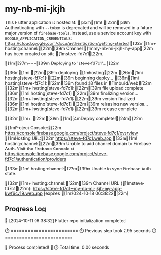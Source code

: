 # my-nb-mi-jkjh

This Flutter application is hosted at: [33m[1m! [22m[39m Authenticating with `--token` is deprecated and will be removed in a future major version of `firebase-tools`. Instead, use a service account key with `GOOGLE_APPLICATION_CREDENTIALS`: https://cloud.google.com/docs/authentication/getting-started
[32m[1m+  hosting:channel:[22m[39m Channel [1mmy-nb-mi-jkjh-my-app[22m has been created on site [1msteve-fd7c1[22m.

[1m[37m===[39m Deploying to 'steve-fd7c1'...[22m

[36m[1mi [22m[39m deploying [1mhosting[22m
[36m[1mi  hosting[steve-fd7c1]:[22m[39m beginning deploy...
[36m[1mi  hosting[steve-fd7c1]:[22m[39m found 28 files in [1mbuild/web[22m
[32m[1m+  hosting[steve-fd7c1]:[22m[39m file upload complete
[36m[1mi  hosting[steve-fd7c1]:[22m[39m finalizing version...
[32m[1m+  hosting[steve-fd7c1]:[22m[39m version finalized
[36m[1mi  hosting[steve-fd7c1]:[22m[39m releasing new version...
[32m[1m+  hosting[steve-fd7c1]:[22m[39m release complete

[32m[1m+ [22m[39m [1m[4mDeploy complete![24m[22m

[1mProject Console:[22m https://console.firebase.google.com/project/steve-fd7c1/overview
[1mHosting URL:[22m https://steve-fd7c1.web.app
[33m[1m!  hosting:channel:[22m[39m Unable to add channel domain to Firebase Auth. Visit the Firebase Console at https://console.firebase.google.com/project/steve-fd7c1/authentication/providers


[33m[1m!  hosting:channel:[22m[39m Unable to sync Firebase Auth state.

[32m[1m+  hosting:channel:[22m[39m Channel URL ([1msteve-fd7c1[22m): https://steve-fd7c1--my-nb-mi-jkjh-my-app-kwf6cv19.web.app [expires [1m2024-10-18 06:38:22[22m]


## Progress Log
🚀 [2024-10-11 06:38:32] Flutter repo initialization completed

⏱️ ========================
⏱️ Previous step took 2.95 seconds
⏱️ ========================


🎉 Process completed! 🎉
⏱️ Total time: 0.00 seconds
